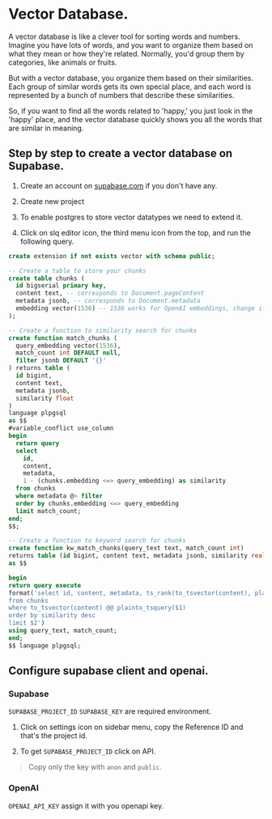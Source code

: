 # Vector Database.

A vector database is like a clever tool for sorting words and numbers. Imagine you have lots of words, and you want to organize them based on what they mean or how they're related. Normally, you'd group them by categories, like animals or fruits.

But with a vector database, you organize them based on their similarities. Each group of similar words gets its own special place, and each word is represented by a bunch of numbers that describe these similarities.

So, if you want to find all the words related to 'happy,' you just look in the 'happy' place, and the vector database quickly shows you all the words that are similar in meaning.

## Step by step to create a vector database on Supabase.

1. Create an account on [supabase.com](https://supabase.com/dashboard/sign-in?) if you don't have any.
2. Create new project

3. To enable postgres to store vector datatypes we need to extend it.

4. Click on slq editor icon, the third menu icon from the top, and run the following query.

```SQL
create extension if not exists vector with schema public;

-- Create a table to store your chunks
create table chunks (
  id bigserial primary key,
  content text, -- corresponds to Document.pageContent
  metadata jsonb, -- corresponds to Document.metadata
  embedding vector(1536) -- 1536 works for OpenAI embeddings, change if needed
);

-- Create a function to similarity search for chunks
create function match_chunks (
  query_embedding vector(1536),
  match_count int DEFAULT null,
  filter jsonb DEFAULT '{}'
) returns table (
  id bigint,
  content text,
  metadata jsonb,
  similarity float
)
language plpgsql
as $$
#variable_conflict use_column
begin
  return query
  select
    id,
    content,
    metadata,
    1 - (chunks.embedding <=> query_embedding) as similarity
  from chunks
  where metadata @> filter
  order by chunks.embedding <=> query_embedding
  limit match_count;
end;
$$;

-- Create a function to keyword search for chunks
create function kw_match_chunks(query_text text, match_count int)
returns table (id bigint, content text, metadata jsonb, similarity real)
as $$

begin
return query execute
format('select id, content, metadata, ts_rank(to_tsvector(content), plainto_tsquery($1)) as similarity
from chunks
where to_tsvector(content) @@ plainto_tsquery($1)
order by similarity desc
limit $2')
using query_text, match_count;
end;
$$ language plpgsql;
```

## Configure supabase client and openai.

### Supabase
`SUPABASE_PROJECT_ID` `SUPABASE_KEY` are required environment.

1. Click on settings icon on sidebar menu, copy the Reference ID and that's the project id.

2. To get `SUPABASE_PROJECT_ID` click on API.
> Copy only the key with `anon` and `public`.

### OpenAI
`OPENAI_API_KEY` assign it with you openapi key.
